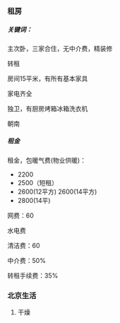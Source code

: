 ### 租房



##### 关键词：

主次卧，三家合住，无中介费，精装修

转租

房间15平米，有所有基本家具

家电齐全

独卫，有厨房烤箱冰箱洗衣机

朝南



##### 租金

租金，包暖气费(物业供暖)：

- 2200 
- 2500（短租）   
- 2600(12平方) 2600(14平方)
- 2800(14平)

网费：60

水电费

清洁费：60

中介费：50%

转租手续费：35%



### 北京生活



1. 干燥
